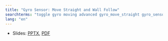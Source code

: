 ```yaml
---
title: "Gyro Sensor: Move Straight and Wall Follow"
searchterms: "toggle gyro moving advanced gyro_move_straight gyro_sensor gyro_wall_follow proportional_control proportional heading angle gyro_sensor:_move_straight_and_wall_follow"
lang: "en"
---
```

 <ul>
 <li class="ng-binding">Slides:
 <a href="translations/en-us/advanced/GyroTurn.pptx">PPTX</a>,
 <a href="translations/en-us/advanced/GyroTurn.pdf">PDF</a>
 </li>
 </ul>
